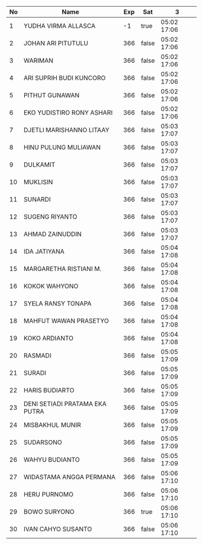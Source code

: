 | No | Name | Exp | Sat | 3 |
|-----|-----|-----|-----|-----|
| 1 | YUDHA VIRMA ALLASCA | -1 | true | 05:02 17:06 |
| 2 | JOHAN ARI PITUTULU | 366 | false | 05:02 17:06 |
| 3 | WARIMAN | 366 | false | 05:02 17:06 |
| 4 | ARI SUPRIH BUDI KUNCORO | 366 | false | 05:02 17:06 |
| 5 | PITHUT GUNAWAN | 366 | false | 05:02 17:06 |
| 6 | EKO YUDISTIRO RONY ASHARI | 366 | false | 05:02 17:06 |
| 7 | DJETLI MARISHANNO LITAAY | 366 | false | 05:03 17:07 |
| 8 | HINU PULUNG MULIAWAN | 366 | false | 05:03 17:07 |
| 9 | DULKAMIT | 366 | false | 05:03 17:07 |
| 10 | MUKLISIN | 366 | false | 05:03 17:07 |
| 11 | SUNARDI | 366 | false | 05:03 17:07 |
| 12 | SUGENG RIYANTO | 366 | false | 05:03 17:07 |
| 13 | AHMAD ZAINUDDIN | 366 | false | 05:03 17:07 |
| 14 | IDA JATIYANA | 366 | false | 05:04 17:08 |
| 15 | MARGARETHA RISTIANI M. | 366 | false | 05:04 17:08 |
| 16 | KOKOK WAHYONO | 366 | false | 05:04 17:08 |
| 17 | SYELA RANSY TONAPA | 366 | false | 05:04 17:08 |
| 18 | MAHFUT WAWAN PRASETYO | 366 | false | 05:04 17:08 |
| 19 | KOKO ARDIANTO | 366 | false | 05:04 17:08 |
| 20 | RASMADI | 366 | false | 05:05 17:09 |
| 21 | SURADI | 366 | false | 05:05 17:09 |
| 22 | HARIS BUDIARTO | 366 | false | 05:05 17:09 |
| 23 | DENI SETIADI PRATAMA EKA PUTRA | 366 | false | 05:05 17:09 |
| 24 | MISBAKHUL MUNIR | 366 | false | 05:05 17:09 |
| 25 | SUDARSONO | 366 | false | 05:05 17:09 |
| 26 | WAHYU BUDIANTO | 366 | false | 05:05 17:09 |
| 27 | WIDASTAMA ANGGA PERMANA | 366 | false | 05:06 17:10 |
| 28 | HERU PURNOMO | 366 | false | 05:06 17:10 |
| 29 | BOWO SURYONO | 366 | true | 05:06 17:10 |
| 30 | IVAN CAHYO SUSANTO | 366 | false | 05:06 17:10 |

